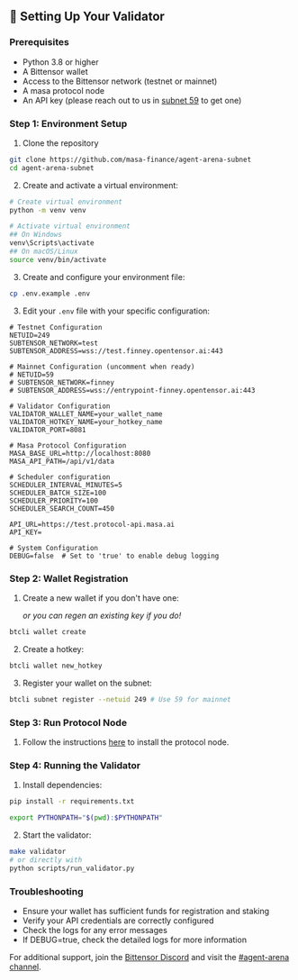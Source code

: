 ## 🔧 Setting Up Your Validator

### Prerequisites

- Python 3.8 or higher
- A Bittensor wallet
- Access to the Bittensor network (testnet or mainnet)
- A masa protocol node
- An API key (please reach out to us in [subnet 59](https://discord.com/channels/799672011265015819/1310617172132888639) to get one)

### Step 1: Environment Setup

1. Clone the repository

```bash
git clone https://github.com/masa-finance/agent-arena-subnet
cd agent-arena-subnet
```

2. Create and activate a virtual environment:

```bash
# Create virtual environment
python -m venv venv

# Activate virtual environment
## On Windows
venv\Scripts\activate
## On macOS/Linux
source venv/bin/activate
```

3. Create and configure your environment file:

```bash
cp .env.example .env
```

3. Edit your `.env` file with your specific configuration:

```properties
# Testnet Configuration
NETUID=249
SUBTENSOR_NETWORK=test
SUBTENSOR_ADDRESS=wss://test.finney.opentensor.ai:443

# Mainnet Configuration (uncomment when ready)
# NETUID=59
# SUBTENSOR_NETWORK=finney
# SUBTENSOR_ADDRESS=wss://entrypoint-finney.opentensor.ai:443

# Validator Configuration
VALIDATOR_WALLET_NAME=your_wallet_name
VALIDATOR_HOTKEY_NAME=your_hotkey_name
VALIDATOR_PORT=8081

# Masa Protocol Configuration
MASA_BASE_URL=http://localhost:8080
MASA_API_PATH=/api/v1/data

# Scheduler configuration
SCHEDULER_INTERVAL_MINUTES=5
SCHEDULER_BATCH_SIZE=100
SCHEDULER_PRIORITY=100
SCHEDULER_SEARCH_COUNT=450

API_URL=https://test.protocol-api.masa.ai
API_KEY=

# System Configuration
DEBUG=false  # Set to 'true' to enable debug logging
```

### Step 2: Wallet Registration

1. Create a new wallet if you don't have one:

   _or you can regen an existing key if you do!_

```bash
btcli wallet create
```

2. Create a hotkey:

```bash
btcli wallet new_hotkey
```

3. Register your wallet on the subnet:

```bash
btcli subnet register --netuid 249 # Use 59 for mainnet
```

### Step 3: Run Protocol Node

1. Follow the instructions [here](https://developers.masa.ai/docs/masa-protocol/environment-setup) to install the protocol node.

### Step 4: Running the Validator

1. Install dependencies:

```bash
pip install -r requirements.txt
```

```bash
export PYTHONPATH="$(pwd):$PYTHONPATH"
```

2. Start the validator:

```bash
make validator
# or directly with
python scripts/run_validator.py
```

### Troubleshooting

- Ensure your wallet has sufficient funds for registration and staking
- Verify your API credentials are correctly configured
- Check the logs for any error messages
- If DEBUG=true, check the detailed logs for more information

For additional support, join the [Bittensor Discord](https://discord.gg/SsQSa3FhjN) and visit the [#agent-arena channel](https://discord.com/channels/799672011265015819/1310617172132888639).
